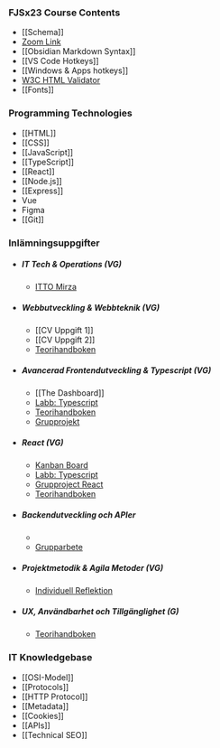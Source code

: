 ### FJSx23 Course Contents
- [[Schema]]
- [Zoom Link](https://us06web.zoom.us/j/3780272155)
- [[Obsidian Markdown Syntax]]
- [[VS Code Hotkeys]]
- [[Windows & Apps hotkeys]]
- [W3C HTML Validator](https://validator.w3.org/)
- [[Fonts]]
### Programming Technologies
- [[HTML]]
- [[CSS]]
- [[JavaScript]]
- [[TypeScript]]
- [[React]]
- [[Node.js]]
- [[Express]]
- Vue
- Figma
- [[Git]]
### Inlämningsuppgifter
- ##### IT Tech & Operations (VG)
	- [ITTO Mirza](https://docs.google.com/document/d/1OtF9i_kqT6HsosNTMF2TOYi5N78cs0pOEapTozHHYbs/edit)
- ##### Webbutveckling & Webbteknik (VG)
	- [[CV Uppgift 1]]
	- [[CV Uppgift 2]]
	- [Teorihandboken](https://docs.google.com/document/d/12l5-3fn-K5E-fF8figw6Dy3jf1lCauYCz649LldxGec/edit)
- ##### Avancerad Frontendutveckling & Typescript (VG)
	- [[The Dashboard]]
	- [Labb: Typescript](https://qlok.notion.site/f6824718180c40b0aec01cb61068fb62?v=ad9bbaab79c54d44be051517590e62b3&p=3d15bb32ee074545b89f9204c164ec96&pm=c)
	- [Teorihandboken](https://docs.google.com/document/d/1AXcUnlGgO9zULRychcuCxS3eT1fHG1w70RP-ltMmwnE/edit)
	- [Grupprojekt](https://qlok.notion.site/f6824718180c40b0aec01cb61068fb62?v=ad9bbaab79c54d44be051517590e62b3&p=20a17198278743c888e00ec93c0c3ece&pm=c)
- ##### React (VG)
	- [Kanban Board](https://qlok.notion.site/React-985646ac34184a5792058c6a39e7d17d?p=79a7eedf42694fcf8f98e4f967556183&pm=c)
	- [Labb: Typescript](https://qlok.notion.site/React-985646ac34184a5792058c6a39e7d17d?p=ca11126c940f43c886dbeb671bbd718f&pm=c)
	- [Grupproject React](https://qlok.notion.site/React-985646ac34184a5792058c6a39e7d17d?p=ec7570a691f540fbb08c6d25d878447b&pm=c)
	- [Teorihandboken](https://docs.google.com/document/d/1VxWxTNnQMEJt7h-fRWJ-hbpgEsBzWgwtnOYXAuIEPxA/edit)
- ##### Backendutveckling och APIer
	- 
	- [Grupparbete](https://qlok.notion.site/Projektarbete-individuell-och-eller-gruppvis-20a17198278743c888e00ec93c0c3ece)
- ##### Projektmetodik & Agila Metoder (VG)
	- [Individuell Reflektion](https://docs.google.com/document/d/17dr-A3xhPA5bQTCQIG-TsoQVVkhNB6YTKyw3ZoP7X0Q/edit)
- ##### UX, Användbarhet och Tillgänglighet (G)
	- [Teorihandboken](https://docs.google.com/document/d/1qJ8icqvziTwEznFF6OEsdOL8PH75RO42ceW_8A608bw/edit)
### IT Knowledgebase
- [[OSI-Model]]
- [[Protocols]]
- [[HTTP Protocol]]
- [[Metadata]]
- [[Cookies]]
- [[APIs]]
- [[Technical SEO]]

